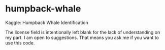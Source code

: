 # humpback-whale
Kaggle: Humpback Whale Identification

The license field is intentionally left blank for the lack of understanding on my part. I am open to suggestions. That means you ask me if you want to use this code. 
